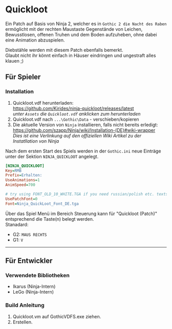 # Quickloot

Ein Patch auf Basis von Ninja 2, welcher es in `Gothic 2 die Nacht des Raben` ermöglicht 
mit der rechten Maustaste Gegenstände von Leichen, Bewusstlosen, offenen Truhen und dem Boden 
aufzuheben, ohne dabei eine Animation abzuspielen.

Diebstähle werden mit diesem Patch ebenfalls bemerkt.  
Glaubt nicht ihr könnt einfach in Häuser eindringen und ungestraft alles klauen ;)

## Für Spieler

### Installation

1. Quickloot.vdf herunterladen:  
https://github.com/Kirides/ninja-quickloot/releases/latest  
_unter `Assets` die `Quickloot.vdf` anklicken zum herunterladen_
1. Quickloot.vdf nach `...\Gothic\Data` - verschieben/kopieren
1. Die aktuelle Version von `Ninja` installieren, falls nicht bereits erledigt:  
https://github.com/szapp/Ninja/wiki/Installation-(DE)#wiki-wrapper  
_Dies ist eine Verlinkung auf den offiziellen Wiki Artikel zu der Instatllation von Ninja_

Nach dem ersten Start des Spiels werden in der `Gothic.ini` neue Einträge unter der Sektion `NINJA_QUICKLOOT` angelegt.  

```ini
[NINJA_QUICKLOOT]
Key=RMB
Prefix=Erhalten:
UseAnimations=1
AnimSpeed=700

# try using FONT_OLD_10_WHITE.TGA if you need russian/polish etc. texts
UsePatchFont=0
Font=Ninja_QuickLoot_Font_DE.tga
```

Über das Spiel Menü im Bereich Steuerung kann für "Quickloot (Patch)" entsprechend die Taste(n) belegt werden.  
Stanadard:
- G2: `MAUS RECHTS`
- G1: `V`

----

## Für Entwickler

### Verwendete Bibliotheken

- Ikarus (Ninja-Intern)
- LeGo (Ninja-Intern)

### Build Anleitung

1. Quickloot.vm auf GothicVDFS.exe ziehen.
1. Erstellen.
